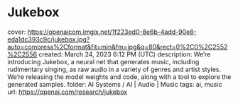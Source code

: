 # Jukebox

cover: https://openaicom.imgix.net/1f223ed0-8e6b-4add-90e8-eda1dc393c9c/jukebox.jpg?auto=compress%2Cformat&fit=min&fm=jpg&q=80&rect=0%2C0%2C2552%2C2556
created: March 24, 2023 6:12 PM (UTC)
description: We’re introducing Jukebox, a neural net that generates music, including rudimentary singing, as raw audio in a variety of genres and artist styles. We’re releasing the model weights and code, along with a tool to explore the generated samples.
folder: AI Systems / AI | Audio | Music
tags: ai, music
url: https://openai.com/research/jukebox